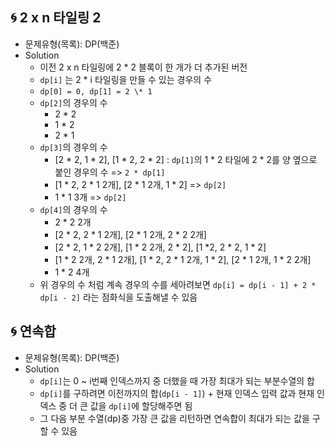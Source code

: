 ## 🌀 2 x n 타일링 2

- 문제유형(목록): DP(백준)
- Solution
  - 이전 2 x n 타일링에 2 \* 2 블록이 한 개가 더 추가된 버전
  - `dp[i]` 는 2 \* i 타일링을 만들 수 있는 경우의 수
  - `dp[0] = 0, dp[1] = 2 \* 1`
  - `dp[2]`의 경우의 수
    - 2 \* 2
    - 1 \* 2
    - 2 \* 1
  - `dp[3]`의 경우의 수
    - [2 * 2, 1 * 2], [1 * 2, 2 * 2] : `dp[1]`의 1 * 2 타일에 2 * 2를 양 옆으로 붙인 경우의 수 => `2 * dp[1]`
    - [1 * 2, 2 * 1 2개], [2 * 1 2개, 1 * 2] => `dp[2]`
    - 1 * 1 3개 => `dp[2]`
  - `dp[4]`의 경우의 수
    - 2 \* 2 2개
    - [2 * 2, 2 * 1 2개], [2 * 1 2개, 2 * 2 2개]
    - [2 * 2, 1 * 2 2개], [1 * 2 2개, 2 * 2], [1 *2, 2 * 2, 1 * 2]
    - [1 * 2 2개, 2 * 1 2개], [1 * 2, 2 * 1 2개, 1 * 2], [2 * 1 2개, 1 * 2 2개]
    - 1 \* 2 4개
  - 위 경우의 수 처럼 계속 경우의 수를 세아려보면 `dp[i] = dp[i - 1] + 2 * dp[i - 2]` 라는 점화식을 도출해낼 수 있음

## 🌀 연속합

- 문제유형(목록): DP(백준)
- Solution
  - `dp[i]`는 0 ~ i번째 인덱스까지 중 더했을 때 가장 최대가 되는 부분수열의 합
  - `dp[i]`를 구하려면 이전까지의 합(`dp[i - 1]`) + 현재 인덱스 입력 값과 현재 인덱스 중 더 큰 값을 `dp[i]`에 할당해주면 됨
  - 그 다음 부분 수열(dp)중 가장 큰 값을 리턴하면 연속합이 최대가 되는 값을 구할 수 있음
